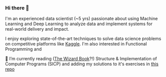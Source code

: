 ### Hi there 👋

<!--
**pritesh-shrivastava/pritesh-shrivastava** is a ✨ _special_ ✨ repository because its `README.md` (this file) appears on your GitHub profile.
-->

I'm an experienced data scientist (~5 yrs) passionate about using Machine Learning and Deep Learning to analyze data and implement systems for real-world delivery and impact. 

I enjoy exploring state-of-the-art techniques to solve data science problems on competitive platforms like [Kaggle](https://www.kaggle.com/priteshshrivastava). I'm also interested in Functional Programming and 

🌱 I’m currently reading ([The Wizard Book](https://mitpress.mit.edu/sites/default/files/sicp/index.html)?!) Structure & Implementation of Computer Programs (SICP) and adding my solutions to it's exercises in [this repo](https://github.com/pritesh-shrivastava/sicp_solutions)
